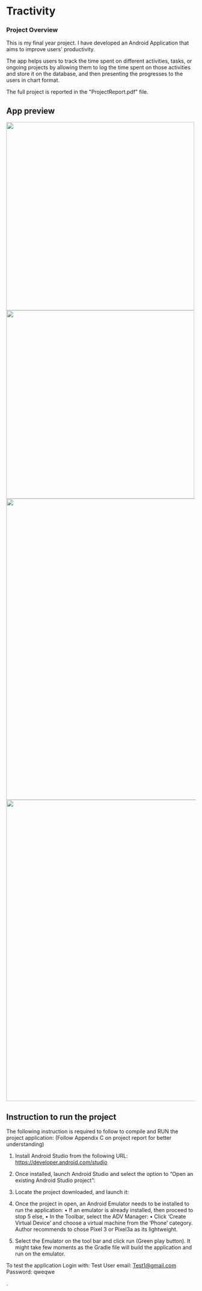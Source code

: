 # Tractivity

### Project Overview

This is my final year project. I have developed an Android Application that aims to improve users' productivity.

The app helps users to track the time spent on different activities, 
tasks, or ongoing projects by allowing them to log the time spent on those activities and store it 
on the database, and then presenting the progresses to the users in chart format.

The full project is reported in the "ProjectReport.pdf" file.

## App preview 
<img src='https://github.com/user-attachments/assets/7c4eca57-9800-4e96-929b-bdeac3886717' alt='' width='500'/>
<img src='https://github.com/user-attachments/assets/b8925554-83d1-4d41-9914-e359e6d3a7ed' alt='' width='500'/>
<img src='https://github.com/user-attachments/assets/19b531de-5690-4a70-9d85-e7b81d0f377a' alt='' width='800'/>
<img src='https://github.com/user-attachments/assets/412cb3a2-ac26-4b60-8e50-1d0060bb8dbf' alt='' width='800'/>


## Instruction to run the project
The following instruction is required to follow to compile and RUN the project application:
(Follow Appendix C on project report for better understanding)
1.	Install Android Studio from the following URL: https://developer.android.com/studio
2.	Once installed, launch Android Studio and select the option to “Open an existing Android Studio project”:
3.	Locate the project downloaded, and launch it: 
4.	Once the project in open, an Android Emulator needs to be installed to run the application:
    •	If an emulator is already installed, then proceed to stop 5 else,
    •	In the Toolbar, select the ADV Manager:
    •	Click ‘Create Virtual Device’ and choose a virtual machine from the ‘Phone’ category. Author recommends to chose Pixel 3 or Pixel3a as its lightweight.
 

5.	Select the Emulator on the tool bar and click run (Green play button). It might take few moments as the Gradle file will build the application and run on the emulator.   

To test the application Login with:
Test User email: Test1@gmail.com
Password: qweqwe




.
